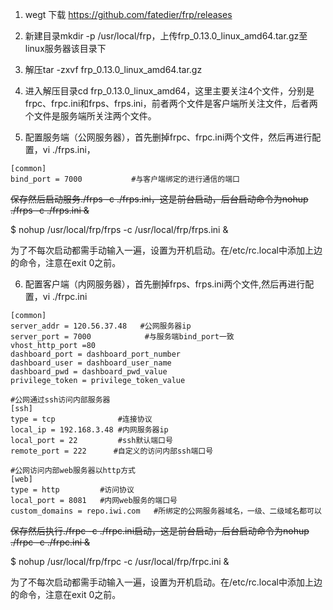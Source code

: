 1. wegt 下载 <https://github.com/fatedier/frp/releases>

2. 新建目录mkdir -p /usr/local/frp，上传frp_0.13.0_linux_amd64.tar.gz至linux服务器该目录下

3. 解压tar -zxvf  frp_0.13.0_linux_amd64.tar.gz

4. 进入解压目录cd frp_0.13.0_linux_amd64，这里主要关注4个文件，分别是frpc、frpc.ini和frps、frps.ini，前者两个文件是客户端所关注文件，后者两个文件是服务端所关注两个文件。

5. 配置服务端（公网服务器），首先删掉frpc、frpc.ini两个文件，然后再进行配置，vi ./frps.ini，

```
[common]
bind_port = 7000           #与客户端绑定的进行通信的端口
```

~~保存然后启动服务./frps -c ./frps.ini，这是前台启动，后台启动命令为nohup ./frps -c ./frps.ini &~~

$ nohup /usr/local/frp/frps -c /usr/local/frp/frps.ini &

为了不每次启动都需手动输入一遍，设置为开机启动。在/etc/rc.local中添加上边的命令，注意在exit 0之前。

6. 配置客户端（内网服务器），首先删掉frps、frps.ini两个文件,然后再进行配置，vi ./frpc.ini

```
[common]
server_addr = 120.56.37.48   #公网服务器ip
server_port = 7000            #与服务端bind_port一致
vhost_http_port =80
dashboard_port = dashboard_port_number
dashboard_user = dashboard_user_name
dashboard_pwd = dashboard_pwd_value
privilege_token = privilege_token_value
 
#公网通过ssh访问内部服务器
[ssh]
type = tcp              #连接协议
local_ip = 192.168.3.48 #内网服务器ip
local_port = 22         #ssh默认端口号
remote_port = 222      #自定义的访问内部ssh端口号
 
#公网访问内部web服务器以http方式
[web]
type = http         #访问协议
local_port = 8081   #内网web服务的端口号
custom_domains = repo.iwi.com   #所绑定的公网服务器域名，一级、二级域名都可以
```

~~保存然后执行./frpc -c ./frpc.ini启动，这是前台启动，后台启动命令为nohup ./frpc -c ./frpc.ini &~~

$ nohup /usr/local/frp/frpc -c /usr/local/frp/frpc.ini &

为了不每次启动都需手动输入一遍，设置为开机启动。在/etc/rc.local中添加上边的命令，注意在exit 0之前。
